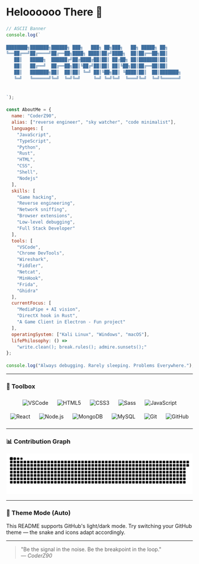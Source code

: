 # Heloooooo There 👋

````js
// ASCII Banner
console.log(`

████████╗███████╗██████╗ ███╗   ███╗ ██╗███╗   ██╗ █████╗ ██╗     
╚══██╔══╝██╔════╝██╔══██╗████╗ ████║██╔╝████╗  ██║██╔══██╗██║     
   ██║   █████╗  ██████╔╝██╔████╔██║██║ ██╔██╗ ██║███████║██║     
   ██║   ██╔══╝  ██╔══██╗██║╚██╔╝██║██║ ██║╚██╗██║██╔══██║██║     
   ██║   ███████╗██║  ██║██║ ╚═╝ ██║╚██╗██║ ╚████║██║  ██║███████╗
   ╚═╝   ╚══════╝╚═╝  ╚═╝╚═╝     ╚═╝ ╚═╝╚═╝  ╚═══╝╚═╝  ╚═╝╚══════╝
                                                                  

`);

const AboutMe = {
  name: "CoderZ90",
  alias: ["reverse engineer", "sky watcher", "code minimalist"],
  languages: [
    "JavaScript",
    "TypeScript",
    "Python",
    "Rust",
    "HTML",
    "CSS",
    "Shell",
    "Nodejs"
  ],
  skills: [
    "Game hacking",
    "Reverse engineering",
    "Network sniffing",
    "Browser extensions",
    "Low-level debugging",
    "Full Stack Developer"
  ],
  tools: [
    "VSCode",
    "Chrome DevTools",
    "Wireshark",
    "Fiddler",
    "Netcat",
    "MinHook",
    "Frida",
    "Ghidra"
  ],
  currentFocus: [
    "MediaPipe + AI vision",
    "DirectX hook in Rust",
    "A Game Client in Electron - Fun project"
  ],
  operatingSystem: ["Kali Linux", "Windows", "macOS"],
  lifePhilosophy: () => 
    "write.clean(); break.rules(); admire.sunsets();"
};

console.log("Always debugging. Rarely sleeping. Problems Everywhere.");
````

---

### 🧰 Toolbox
<div align="center">

<img alt="VSCode" title="VSCode" width="40" src="https://cdn.jsdelivr.net/gh/devicons/devicon/icons/vscode/vscode-original.svg" style="padding: 10px;"/>
<img alt="HTML5" title="HTML5" width="40" src="https://cdn.jsdelivr.net/gh/devicons/devicon/icons/html5/html5-original.svg" style="padding: 10px;"/>
<img alt="CSS3" title="CSS3" width="40" src="https://cdn.jsdelivr.net/gh/devicons/devicon/icons/css3/css3-original.svg" style="padding: 10px;"/>
<img alt="Sass" title="Sass" width="40" src="https://cdn.jsdelivr.net/gh/devicons/devicon/icons/sass/sass-original.svg" style="padding: 10px;"/>
<img alt="JavaScript" title="JavaScript" width="40" src="https://cdn.jsdelivr.net/gh/devicons/devicon/icons/javascript/javascript-original.svg" style="padding: 10px;"/>
<img alt="React" title="React" width="40" src="https://cdn.jsdelivr.net/gh/devicons/devicon/icons/react/react-original.svg" style="padding: 10px;"/>
<img alt="Node.js" title="Node.js" width="40" src="https://cdn.jsdelivr.net/gh/devicons/devicon/icons/nodejs/nodejs-original.svg" style="padding: 10px;"/>
<img alt="MongoDB" title="MongoDB" width="40" src="https://cdn.jsdelivr.net/gh/devicons/devicon/icons/mongodb/mongodb-original.svg" style="padding: 10px;"/>
<img alt="MySQL" title="MySQL" width="40" src="https://cdn.jsdelivr.net/gh/devicons/devicon/icons/mysql/mysql-original.svg" style="padding: 10px;"/>
<img alt="Git" title="Git" width="40" src="https://cdn.jsdelivr.net/gh/devicons/devicon/icons/git/git-original.svg" style="padding: 10px;"/>
<img alt="GitHub" title="GitHub" width="40" src="https://user-images.githubusercontent.com/3369400/139447912-e0f43f33-6d9f-45f8-be46-2df5bbc91289.png" style="padding: 10px;"/>

</div>

---

### 📊 Contribution Graph
<p align="center">
  <picture>
    <source media="(prefers-color-scheme: dark)" srcset="https://raw.githubusercontent.com/CoderZ90/CoderZ90/refs/heads/main/download.svg">
    <source media="(prefers-color-scheme: light)" srcset="https://raw.githubusercontent.com/CoderZ90/CoderZ90/refs/heads/main/download.svg">
    <img alt="github contribution grid snake animation" src="https://raw.githubusercontent.com/CoderZ90/CoderZ90/refs/heads/main/download.svg">
  </picture>
</p>

---

### 🌟 Theme Mode (Auto)
This README supports GitHub's light/dark mode. Try switching your GitHub theme — the snake and icons adapt accordingly.

---

> "Be the signal in the noise. Be the breakpoint in the loop."  
> — *CoderZ90*
